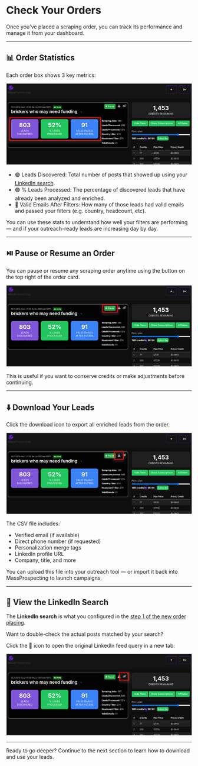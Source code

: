 # Check Your Orders

Once you’ve placed a scraping order, you can track its performance and manage it from your dashboard.

---

## 📊 Order Statistics

Each order box shows 3 key metrics:

![Order Statistics](../assets/dashboard-01.png)

- 🟣 Leads Discovered: Total number of posts that showed up using your [LinkedIn search](#-view-the-linkedin-search).
- 🟢 % Leads Processed: The percentage of discovered leads that have already been analyzed and enriched.
- 🔵 Valid Emails After Filters: How many of those leads had valid emails and passed your filters (e.g. country, headcount, etc).

You can use these stats to understand how well your filters are performing — and if your outreach-ready leads are increasing day by day.

---

## ⏯️ Pause or Resume an Order

You can pause or resume any scraping order anytime using the button on the top right of the order card.

![Pause Button](../assets/dashboard-02.png)

This is useful if you want to conserve credits or make adjustments before continuing.

---

## ⬇️ Download Your Leads

Click the download icon to export all enriched leads from the order.

![Download Leads](../assets/dashboard-03.png)

The CSV file includes:

- Verified email (if available)
- Direct phone number (if requested)
- Personalization merge tags
- LinkedIn profile URL
- Company, title, and more

You can upload this file into your outreach tool — or import it back into MassProspecting to launch campaigns.

---

## 🔗 View the LinkedIn Search

The **LinkedIn search** is what you configured in the [step 1 of the new order placing](./placing-a-scraping-order.md#step-1--search-for-relevant-posts).

Want to double-check the actual posts matched by your search?

Click the 🔗 icon to open the original LinkedIn feed query in a new tab:

![LinkedIn Feed Link](../assets/dashboard-04.png)

---

Ready to go deeper? Continue to the next section to learn how to download and use your leads.
